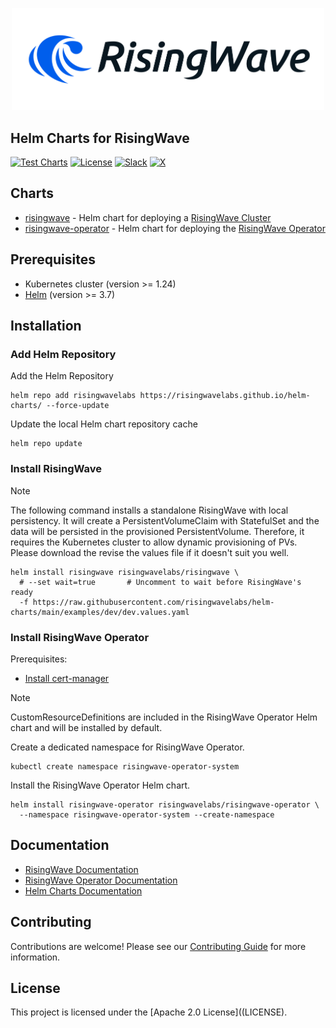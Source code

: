 <p align="center">
  <picture>
    <source srcset="https://raw.githubusercontent.com/risingwavelabs/risingwave/main/.github/RisingWave-logo-dark.svg" width="500px" media="(prefers-color-scheme: dark)">
    <img src="https://raw.githubusercontent.com/risingwavelabs/risingwave/main/.github/RisingWave-logo-light.svg" width="500px">
  </picture>
</p>


Helm Charts for RisingWave
---

[![Test Charts](https://github.com/risingwavelabs/helm-charts/actions/workflows/test.yml/badge.svg)](https://github.com/risingwavelabs/helm-charts/actions/workflows/test.yml)
[![License](https://img.shields.io/badge/License-Apache%202.0-blue.svg)](https://opensource.org/licenses/Apache-2.0)
[![Slack](https://badgen.net/badge/Slack/Join%20RisingWave/0abd59?icon=slack)](https://risingwave.com/slack)
[![X](https://img.shields.io/twitter/follow/risingwavelabs)](https://twitter.com/risingwavelabs)

## Charts

- [risingwave](charts/risingwave/README.md) - Helm chart for deploying a [RisingWave Cluster](https://github.com/risingwavelabs/risingwave)
- [risingwave-operator](charts/risingwave-operator/README.md) - Helm chart for deploying the [RisingWave Operator](https://github.com/risingwavelabs/risingwave-operator)

## Prerequisites

- Kubernetes cluster (version >= 1.24)
- [Helm](https://helm.sh/docs/intro/install/) (version >= 3.7)

## Installation

### Add Helm Repository

Add the Helm Repository

 ```shell
 helm repo add risingwavelabs https://risingwavelabs.github.io/helm-charts/ --force-update
 ```

Update the local Helm chart repository cache

 ```shell
 helm repo update
 ```

### Install RisingWave

>[!NOTE]
> 
> The following command installs a standalone RisingWave with local persistency. It will create a PersistentVolumeClaim 
> with StatefulSet and the data will be persisted in the provisioned PersistentVolume. Therefore, it requires the 
> Kubernetes cluster to allow dynamic provisioning of PVs. Please download the revise the values file if it doesn't suit
> you well.

```shell
helm install risingwave risingwavelabs/risingwave \
  # --set wait=true       # Uncomment to wait before RisingWave's ready
  -f https://raw.githubusercontent.com/risingwavelabs/helm-charts/main/examples/dev/dev.values.yaml
```

### Install RisingWave Operator

Prerequisites:
- [Install cert-manager](https://cert-manager.io/docs/installation/helm/)

>[!NOTE]
> 
> CustomResourceDefinitions are included in the RisingWave Operator Helm chart and will be installed by default.

Create a dedicated namespace for RisingWave Operator.

```shell
kubectl create namespace risingwave-operator-system
```

Install the RisingWave Operator Helm chart.

```shell
helm install risingwave-operator risingwavelabs/risingwave-operator \
  --namespace risingwave-operator-system --create-namespace
```

## Documentation

- [RisingWave Documentation](https://docs.risingwave.com/)
- [RisingWave Operator Documentation](https://github.com/risingwavelabs/risingwave-operator/blob/main/README.md)
- [Helm Charts Documentation](docs/README.md)

## Contributing

Contributions are welcome! Please see our [Contributing Guide](CONTRIBUTING.md) for more information.

## License

This project is licensed under the [Apache 2.0 License]((LICENSE).

